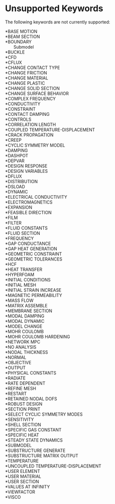 # Unsupported Keywords

The following keywords are not currently supported:

*BASE MOTION<br>
*BEAM SECTION<br>
*BOUNDARY<br>
&ensp;&ensp;&ensp;&ensp;Submodel<br>
*BUCKLE<br>
*CFD<br>
*CFLUX<br>
*CHANGE CONTACT TYPE<br>
*CHANGE FRICTION<br>
*CHANGE MATERIAL<br>
*CHANGE PLASTIC<br>
*CHANGE SOLID SECTION<br>
*CHANGE SURFACE BEHAVIOR<br>
*COMPLEX FREQUENCY<br>
*CONDUCTIVITY<br>
*CONSTRAINT<br>
*CONTACT DAMPING<br>
*CONTROLS<br>
*CORRELATION LENGTH<br>
*COUPLED TEMPERATURE-DISPLACEMENT<br>
*CRACK PROPAGATION<br>
*CREEP<br>
*CYCLIC SYMMETRY MODEL<br>
*DAMPING<br>
*DASHPOT<br>
*DEPVAR<br>
*DESIGN RESPONSE<br>
*DESIGN VARIABLES<br>
*DFLUX<br>
*DISTRIBUTION<br>
*DSLOAD<br>
*DYNAMIC<br>
*ELECTRICAL CONDUCTIVITY<br>
*ELECTROMAGNETICS<br>
*EXPANSION<br>
*FEASIBLE DIRECTION<br>
*FILM<br>
*FILTER<br>
*FLUID CONSTANTS<br>
*FLUID SECTION<br>
*FREQUENCY<br>
*GAP CONDUCTANCE<br>
*GAP HEAT GENERATION<br>
*GEOMETRIC CONSTRAINT<br>
*GEOMETRIC TOLERANCES<br>
*HCF<br>
*HEAT TRANSFER<br>
*HYPERFOAM<br>
*INITIAL CONDITIONS<br>
*INITIAL MESH<br>
*INITIAL STRAIN INCREASE<br>
*MAGNETIC PERMEABILITY<br>
*MASS FLOW<br>
*MATRIX ASSEMBLE<br>
*MEMBRANE SECTION<br>
*MODAL DAMPING<br>
*MODAL DYNAMIC<br>
*MODEL CHANGE<br>
*MOHR COULOMB<br>
*MOHR COULOMB HARDENING<br>
*NETWORK MPC<br>
*NO ANALYSIS<br>
*NODAL THICKNESS<br>
*NORMAL<br>
*OBJECTIVE<br>
*OUTPUT<br>
*PHYSICAL CONSTANTS<br>
*RADIATE<br>
*RATE DEPENDENT<br>
*REFINE MESH<br>
*RESTART<br>
*RETAINED NODAL DOFS<br>
*ROBUST DESIGN<br>
*SECTION PRINT<br>
*SELECT CYCLIC SYMMETRY MODES<br>
*SENSITIVITY<br>
*SHELL SECTION<br>
*SPECIFIC GAS CONSTANT<br>
*SPECIFIC HEAT<br>
*STEADY STATE DYNAMICS<br>
*SUBMODEL<br>
*SUBSTRUCTURE GENERATE<br>
*SUBSTRUCTURE MATRIX OUTPUT<br>
*TEMPERATURE<br>
*UNCOUPLED TEMPERATURE-DISPLACEMENT<br>
*USER ELEMENT<br>
*USER MATERIAL<br>
*USER SECTION <br>
*VALUES AT INFINITY<br>
*VIEWFACTOR<br>
*VISCO<br>